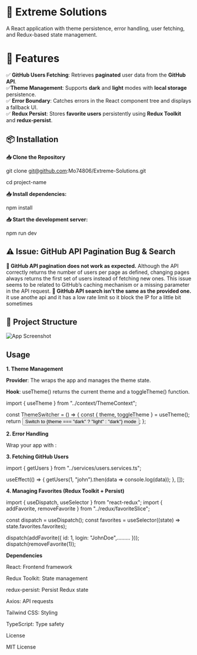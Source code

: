 # 📌 Extreme Solutions

A React application with theme persistence, error handling, user fetching, and Redux-based state management.

# 🚀 Features

✅ **GitHub Users Fetching**: Retrieves **paginated** user data from the **GitHub API**.  
 ✅**Theme Management**: Supports **dark** and **light** modes with **local storage** persistence.  
✅ **Error Boundary**: Catches errors in the React component tree and displays a fallback UI.  
✅ **Redux Persist**: Stores **favorite users** persistently using **Redux Toolkit** and **redux-persist**.

## 📦 Installation

**📥 Clone the Repository**

git clone git@github.com:Mo74806/Extreme-Solutions.git

cd project-name

**📥 Install dependencies:**

npm install

**📥 Start the development server:**

npm run dev

## ⚠️ Issue: GitHub API Pagination Bug & Search

**🚨 GitHub API pagination does not work as expected.**
Although the API correctly returns the number of users per page as defined, changing pages always returns the first set of users instead of fetching new ones.
This issue seems to be related to GitHub’s caching mechanism or a missing parameter in the API request.
**🚨 GitHub API search isn't the same as the provided one.**
it use anothe api and it has a low rate limit so it block the IP for a little bit sometimes

## 📂 Project Structure

![App Screenshot](https://cloud.appwrite.io/v1/storage/buckets/679abad300010468c034/files/67d4963600357775ea65/view?project=66981a12002644c13be7&mode=admin)

## Usage

**1. Theme Management**

**Provider**: The <ThemeProvider> wraps the app and manages the theme state.

**Hook**: useTheme() returns the current theme and a toggleTheme() function.

import { useTheme } from "../context/ThemeContext";

const ThemeSwitcher = () => {
const { theme, toggleTheme } = useTheme();
return <button onClick={toggleTheme}>Switch to {theme === "dark" ? "light" : "dark"} mode</button>;
};

**2. Error Handling**

Wrap your app with <ErrorBoundary>:

<ErrorBoundary>
  <App />
</ErrorBoundary>

**3. Fetching GitHub Users**

import { getUsers } from "../services/users.services.ts";

useEffect(() => {
getUsers(1, "john").then(data => console.log(data));
}, []);

**4. Managing Favorites (Redux Toolkit + Persist)**

import { useDispatch, useSelector } from "react-redux";
import { addFavorite, removeFavorite } from "../redux/favoriteSlice";

const dispatch = useDispatch();
const favorites = useSelector((state) => state.favorites.favorites);

dispatch(addFavorite({ id: 1, login: "JohnDoe",......... }));
dispatch(removeFavorite(1));

**Dependencies**

React: Frontend framework

Redux Toolkit: State management

redux-persist: Persist Redux state

Axios: API requests

Tailwind CSS: Styling

TypeScript: Type safety

License

MIT License
